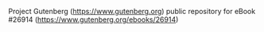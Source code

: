 Project Gutenberg (https://www.gutenberg.org) public repository for eBook #26914 (https://www.gutenberg.org/ebooks/26914)
